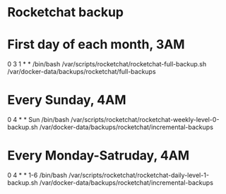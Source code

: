 # Rocketchat backup
# First day of each month, 3AM
0 3 1 * * /bin/bash /var/scripts/rocketchat/rocketchat-full-backup.sh /var/docker-data/backups/rocketchat/full-backups

# Every Sunday, 4AM
0 4 * * Sun /bin/bash /var/scripts/rocketchat/rocketchat-weekly-level-0-backup.sh /var/docker-data/backups/rocketchat/incremental-backups

# Every Monday-Satruday, 4AM
0 4 * * 1-6 /bin/bash /var/scripts/rocketchat/rocketchat-daily-level-1-backup.sh /var/docker-data/backups/rocketchat/incremental-backups

